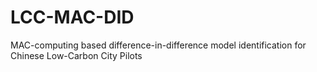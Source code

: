# LCC-MAC-DID
MAC-computing based difference-in-difference model identification for Chinese Low-Carbon City Pilots
